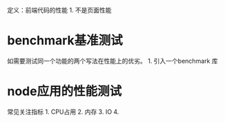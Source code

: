 定义：前端代码的性能
	1. 不是页面性能


# benchmark基准测试
如需要测试同一个功能的两个写法在性能上的优劣。
	1. 引入一个benchmark 库
# node应用的性能测试
常见关注指标
	1. CPU占用
	2. 内存
	3. IO
	4. 